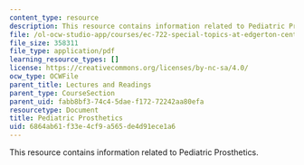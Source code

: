 ```yaml
---
content_type: resource
description: This resource contains information related to Pediatric Prosthetics.
file: /ol-ocw-studio-app/courses/ec-722-special-topics-at-edgerton-center-developing-world-prosthetics-spring-2010/6864ab61f33e4cf9a565de4d91ece1a6_MITEC_722S10_PediatricPros.pdf
file_size: 358311
file_type: application/pdf
learning_resource_types: []
license: https://creativecommons.org/licenses/by-nc-sa/4.0/
ocw_type: OCWFile
parent_title: Lectures and Readings
parent_type: CourseSection
parent_uid: fabb8bf3-74c4-5dae-f172-72242aa80efa
resourcetype: Document
title: Pediatric Prosthetics
uid: 6864ab61-f33e-4cf9-a565-de4d91ece1a6
---
```

This resource contains information related to Pediatric Prosthetics.